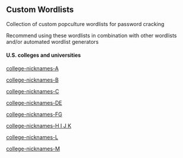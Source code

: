 ## Custom Wordlists
Collection of custom popculture wordlists for password cracking

Recommend using these wordlists in combination with other wordlists and/or automated wordlist generators

#### U.S. colleges and universities

[college-nicknames-A](https://github.com/Cheroxx/custom-wordlists/blob/master/college-nicknames-A)

[college-nicknames-B](https://github.com/Cheroxx/custom-wordlists/blob/master/college-nicknames-B)

[college-nicknames-C](https://github.com/Cheroxx/custom-wordlists/blob/master/college-nicknames-C)

[college-nicknames-DE](https://github.com/Cheroxx/custom-wordlists/blob/master/college-nicknames-DE)

[college-nicknames-FG](https://github.com/Cheroxx/custom-wordlists/blob/master/college-nicknames-FG)

[college-nicknames-H I J K](https://github.com/Cheroxx/custom-wordlists/blob/master/college-nicknames-H%20I%20J%20K)

[college-nicknames-L](https://github.com/Cheroxx/custom-wordlists/blob/master/college-nicknames-L)

[college-nicknames-M](https://github.com/Cheroxx/custom-wordlists/blob/master/college-nicknames-M)
